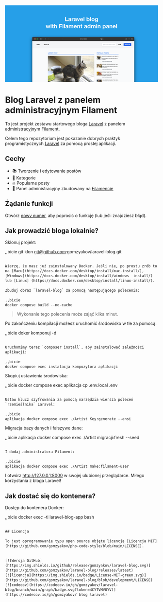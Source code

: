 ﻿![Blog Laravel z panelem administracyjnym Filament](../docs/social-preview-en.png)

# Blog Laravel z panelem administracyjnym Filament

To jest projekt zestawu startowego bloga [Laravel](https://laravel.com) z panelem administracyjnym [Filament](https://filamentphp.com).

Celem tego repozytorium jest pokazanie dobrych praktyk programistycznych [Laravel](https://laravel.com) za pomocą prostej aplikacji.

## Cechy

- 📚 Tworzenie i edytowanie postów
- 🥑 Kategorie
- :fire: Popularne posty
- :hatched_chick: Panel administracyjny zbudowany na [Filamencie](https://filamentphp.com)

## Żądanie funkcji

Otwórz [nowy numer](https://github.com/gomzyakov/laravel-blog/issues/new), aby poprosić o funkcję (lub jeśli znajdziesz błąd).

## Jak prowadzić bloga lokalnie?

Sklonuj projekt:

,,bicie
git klon git@github.com:gomzyakov/laravel-blog.git
```

Wierzę, że masz już zainstalowany Docker. Jeśli nie, po prostu zrób to na [Macu](https://docs.docker.com/desktop/install/mac-install/), [Windows](https://docs.docker.com/desktop/install/windows -install/) lub [Linux] (https://docs.docker.com/desktop/install/linux-install/).

Zbuduj obraz `laravel-blog` za pomocą następującego polecenia:

,,bicie
docker compose build --no-cache
```

>Wykonanie tego polecenia może zająć kilka minut.

Po zakończeniu kompilacji możesz uruchomić środowisko w tle za pomocą:

,,bicie
doker komponuj -d
```

Uruchomimy teraz `composer install`, aby zainstalować zależności aplikacji:

,,bicie
docker compose exec instalacja kompozytora aplikacji
```

Skopiuj ustawienia środowiska:

,,bicie
docker compose exec aplikacja cp .env.local .env
```

Ustaw klucz szyfrowania za pomocą narzędzia wiersza poleceń `rzemieślnika` Laravel:

,,bicie
aplikacja docker compose exec ./Artist Key:generate --ansi
```

Migracja bazy danych i fałszywe dane:

,,bicie
aplikacja docker compose exec ./Artist migracji:fresh --seed
```

I dodaj administratora Filament:

,,bicie
aplikacja docker compose exec ./Artist make:filament-user
```

I otwórz http://127.0.0.1:8000 w swojej ulubionej przeglądarce. Miłego korzystania z bloga Laravel!

## Jak dostać się do kontenera?

Dostęp do kontenera Docker:

,,bicie
docker exec -ti laravel-blog-app bash
```

## Licencja

To jest oprogramowanie typu open source objęte licencją [Licencja MIT] (https://github.com/gomzyakov/php-code-style/blob/main/LICENSE).


[![Wersja GitHub](https://img.shields.io/github/release/gomzyakov/laravel-blog.svg)](https://github.com/gomzyakov/laravel-blog/releases/latest)
[![licencja](https://img.shields.io/badge/License-MIT-green.svg)](https://github.com/gomzyakov/laravel-blog/blob/development/LICENSE)
[![codecov](https://codecov.io/gh/gomzyakov/laravel-blog/branch/main/graph/badge.svg?token=4CYTVMVUYV)](https://codecov.io/gh/gomzyakov/ blog laravel)